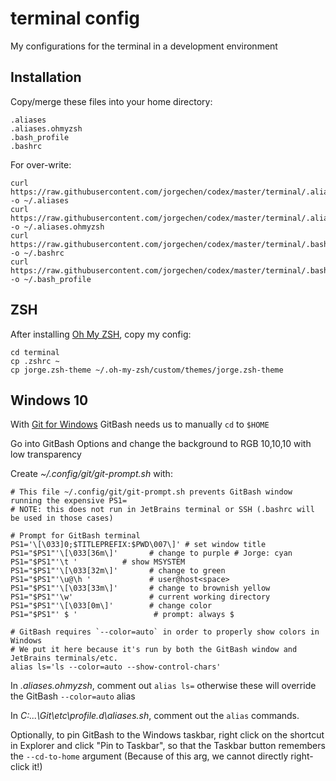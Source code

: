 # terminal config

My configurations for the terminal in a development environment

## Installation

Copy/merge these files into your home directory:

```shell script
.aliases
.aliases.ohmyzsh
.bash_profile
.bashrc
```

For  over-write:

```shell script
curl https://raw.githubusercontent.com/jorgechen/codex/master/terminal/.aliases -o ~/.aliases
curl https://raw.githubusercontent.com/jorgechen/codex/master/terminal/.aliases.ohmyzsh -o ~/.aliases.ohmyzsh
curl https://raw.githubusercontent.com/jorgechen/codex/master/terminal/.bashrc -o ~/.bashrc
curl https://raw.githubusercontent.com/jorgechen/codex/master/terminal/.bash_profile -o ~/.bash_profile
```

## ZSH

After installing [Oh My ZSH](https://github.com/ohmyzsh/ohmyzsh/wiki/Installing-ZSH), copy my config:

```shell script
cd terminal
cp .zshrc ~
cp jorge.zsh-theme ~/.oh-my-zsh/custom/themes/jorge.zsh-theme
``` 

## Windows 10

With [Git for Windows](https://gitforwindows.org/) GitBash needs us to manually `cd` to `$HOME`

Go into GitBash Options and change the background to RGB 10,10,10 with low transparency

Create _~/.config/git/git-prompt.sh_ with:

```shell script
# This file ~/.config/git/git-prompt.sh prevents GitBash window running the expensive PS1=
# NOTE: this does not run in JetBrains terminal or SSH (.bashrc will be used in those cases)

# Prompt for GitBash terminal
PS1='\[\033]0;$TITLEPREFIX:$PWD\007\]' # set window title
PS1="$PS1"'\[\033[36m\]'       # change to purple # Jorge: cyan
PS1="$PS1"'\t '          # show MSYSTEM
PS1="$PS1"'\[\033[32m\]'       # change to green
PS1="$PS1"'\u@\h '             # user@host<space>
PS1="$PS1"'\[\033[33m\]'       # change to brownish yellow
PS1="$PS1"'\w'                 # current working directory
PS1="$PS1"'\[\033[0m\]'        # change color
PS1="$PS1"' $ '                 # prompt: always $

# GitBash requires `--color=auto` in order to properly show colors in Windows
# We put it here because it's run by both the GitBash window and JetBrains terminals/etc.
alias ls='ls --color=auto --show-control-chars'
```

In _.aliases.ohmyzsh_, comment out `alias ls=` otherwise these will override the GitBash `--color=auto` alias

In _C:\...\Git\etc\profile.d\aliases.sh_, comment out the `alias` commands.

Optionally, to pin GitBash to the Windows taskbar, right click on the shortcut in Explorer and click "Pin to Taskbar", so that the Taskbar button remembers the `--cd-to-home` argument (Because of this arg, we cannot directly right-click it!)
